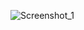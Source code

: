 ![Screenshot_1](https://user-images.githubusercontent.com/84931248/127547724-9bbf0901-c4f1-40b1-92d5-73eaedbebebf.png)
